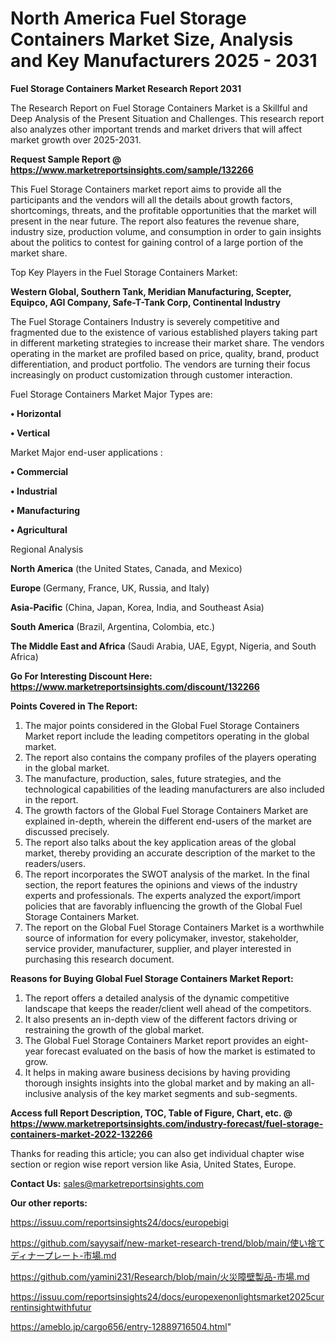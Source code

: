 # North America Fuel Storage Containers Market Size, Analysis and Key Manufacturers 2025 - 2031

<strong>Fuel Storage Containers Market Research Report 2031</strong>

The Research Report on Fuel Storage Containers Market is a Skillful and Deep Analysis of the Present Situation and Challenges. This research report also analyzes other important trends and market drivers that will affect market growth over 2025-2031.

<strong>Request Sample Report @ <a href=https://www.marketreportsinsights.com/sample/132266>https://www.marketreportsinsights.com/sample/132266</a></strong>

This Fuel Storage Containers market report aims to provide all the participants and the vendors will all the details about growth factors, shortcomings, threats, and the profitable opportunities that the market will present in the near future. The report also features the revenue share, industry size, production volume, and consumption in order to gain insights about the politics to contest for gaining control of a large portion of the market share.

Top Key Players in the Fuel Storage Containers Market:

<strong>Western Global, Southern Tank, Meridian Manufacturing, Scepter, Equipco, AGI Company, Safe-T-Tank Corp, Continental Industry</strong>

The Fuel Storage Containers Industry is severely competitive and fragmented due to the existence of various established players taking part in different marketing strategies to increase their market share. The vendors operating in the market are profiled based on price, quality, brand, product differentiation, and product portfolio. The vendors are turning their focus increasingly on product customization through customer interaction.

Fuel Storage Containers Market Major Types are:

<strong>• Horizontal

• Vertical</strong>

Market Major end-user applications :

<strong>• Commercial

• Industrial

• Manufacturing

• Agricultural</strong>

Regional Analysis

</u><strong><b>North America</b></strong> (the United States, Canada, and Mexico)

<strong><b>Europe </b></strong>(Germany, France, UK, Russia, and Italy)

<strong><b>Asia-Pacific</b></strong> (China, Japan, Korea, India, and Southeast Asia)

<strong><b>South America</b></strong> (Brazil, Argentina, Colombia, etc.)

<strong><b>The Middle East and Africa</b></strong> (Saudi Arabia, UAE, Egypt, Nigeria, and South Africa)

<strong>Go For Interesting Discount Here: <a href=https://www.marketreportsinsights.com/discount/132266>https://www.marketreportsinsights.com/discount/132266</a></strong>

<strong>Points Covered in The Report:</strong>
<ol>
  <li>The major points considered in the Global Fuel Storage Containers Market report include the leading competitors operating in the global market.</li>
  <li>The report also contains the company profiles of the players operating in the global market.</li>
  <li>The manufacture, production, sales, future strategies, and the technological capabilities of the leading manufacturers are also included in the report.</li>
  <li>The growth factors of the Global Fuel Storage Containers Market are explained in-depth, wherein the different end-users of the market are discussed precisely.</li>
  <li>The report also talks about the key application areas of the global market, thereby providing an accurate description of the market to the readers/users.</li>
  <li>The report incorporates the SWOT analysis of the market. In the final section, the report features the opinions and views of the industry experts and professionals. The experts analyzed the export/import policies that are favorably influencing the growth of the Global Fuel Storage Containers Market.</li>
  <li>The report on the Global Fuel Storage Containers Market is a worthwhile source of information for every policymaker, investor, stakeholder, service provider, manufacturer, supplier, and player interested in purchasing this research document.</li>
</ol>
<strong>Reasons for Buying Global Fuel Storage Containers Market Report:</strong>

<ol>
  <li>The report offers a detailed analysis of the dynamic competitive landscape that keeps the reader/client well ahead of the competitors.</li>
  <li>It also presents an in-depth view of the different factors driving or restraining the growth of the global market.</li>
  <li>The Global Fuel Storage Containers Market report provides an eight-year forecast evaluated on the basis of how the market is estimated to grow.</li>
  <li>It helps in making aware business decisions by having providing thorough insights insights into the global market and by making an all-inclusive analysis of the key market segments and sub-segments.</li>
</ol>
<strong>Access full Report Description, TOC, Table of Figure, Chart, etc. @ <a href=https://www.marketreportsinsights.com/industry-forecast/fuel-storage-containers-market-2022-132266>https://www.marketreportsinsights.com/industry-forecast/fuel-storage-containers-market-2022-132266</a></strong>


Thanks for reading this article; you can also get individual chapter wise section or region wise report version like Asia, United States, Europe.

<strong>Contact Us:</strong>
sales@marketreportsinsights.com

<strong>Our other reports:</strong>

<a href=https://issuu.com/reportsinsights24/docs/europebigi>https://issuu.com/reportsinsights24/docs/europebigi</a>

<a href=https://github.com/sayysaif/new-market-research-trend/blob/main/使い捨てディナープレート-市場.md>https://github.com/sayysaif/new-market-research-trend/blob/main/使い捨てディナープレート-市場.md</a>

<a href=https://github.com/yamini231/Research/blob/main/火災障壁製品-市場.md>https://github.com/yamini231/Research/blob/main/火災障壁製品-市場.md</a>

<a href=https://issuu.com/reportsinsights24/docs/europexenonlightsmarket2025currentinsightwithfutur>https://issuu.com/reportsinsights24/docs/europexenonlightsmarket2025currentinsightwithfutur</a>

<a href=https://ameblo.jp/cargo656/entry-12889716504.html>https://ameblo.jp/cargo656/entry-12889716504.html</a>"
